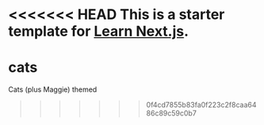 <<<<<<< HEAD
This is a starter template for [Learn Next.js](https://nextjs.org/learn).
=======
# cats
Cats (plus Maggie) themed
>>>>>>> 0f4cd7855b83fa0f223c2f8caa6486c89c59c0b7
